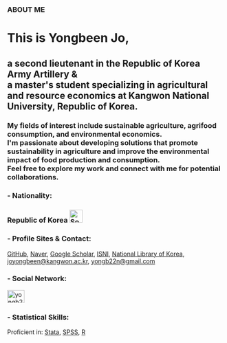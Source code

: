 ### ABOUT ME

<h1 align="left">This is Yongbeen Jo,</h1>
<h2 align="left">a second lieutenant in the Republic of Korea Army Artillery & <br> a master's student specializing in agricultural and resource economics at Kangwon National University, Republic of Korea.</h2>
<h3 align="left">My fields of interest include sustainable agriculture, agrifood consumption, and environmental economics. 
<br> I'm passionate about developing solutions that promote sustainability in agriculture and improve the environmental impact of food production and consumption. 
<br> Feel free to explore my work and connect with me for potential collaborations.</h3>
<p align="left">

<h3 align="left">- Nationality: </h3>
<h3 align="left">Republic of Korea <a href="https://upload.wikimedia.org/wikipedia/commons/0/09/Flag_of_South_Korea.svg"><img src="https://upload.wikimedia.org/wikipedia/commons/0/09/Flag_of_South_Korea.svg" alt="South Korea Flag" width="30"></a></h3>

<h3 align="left">- Profile Sites & Contact:</h3>
<a href="https://github.com/Jo-Yongbeen">GitHub</a>,
<a href="https://naver.me/5v4Tlrwy">Naver</a>,
<a href="https://scholar.google.co.kr/citations?user=KnpcMF0AAAAJ">Google Scholar</a>,
<a href="https://www.nl.go.kr/isni/0000000514497465">ISNI</a>,
<a href="https://librarian.nl.go.kr/LI/contents/L20101000000.do?id=KAC2022E5620">National Library of Korea</a>,
<a href="mailto:joyongbeen@kangwon.ac.kr">joyongbeen@kangwon.ac.kr</a>,
<a href="mailto:yongb22n@gmail.com">yongb22n@gmail.com</a>
</p>

<h3 align="left">- Social Network:</h3>
<p align="left">
<a href="https://instagram.com/yongb22n" target="blank"><img align="center" src="https://raw.githubusercontent.com/rahuldkjain/github-profile-readme-generator/master/src/images/icons/Social/instagram.svg" alt="yongb22n" height="30" width="40" /></a>
</p>

<h3 align="left">- Statistical Skills:</h3>
Proficient in: <a href="https://www.stata.com">Stata</a>,
<a href="https://www.ibm.com/spss">SPSS</a>,
<a href="https://www.r-project.org/">R
 </p>
